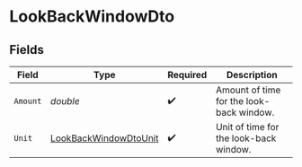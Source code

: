 # LookBackWindowDto


## Fields

| Field                                                                     | Type                                                                      | Required                                                                  | Description                                                               |
| ------------------------------------------------------------------------- | ------------------------------------------------------------------------- | ------------------------------------------------------------------------- | ------------------------------------------------------------------------- |
| `Amount`                                                                  | *double*                                                                  | :heavy_check_mark:                                                        | Amount of time for the look-back window.                                  |
| `Unit`                                                                    | [LookBackWindowDtoUnit](../../Models/Components/LookBackWindowDtoUnit.md) | :heavy_check_mark:                                                        | Unit of time for the look-back window.                                    |